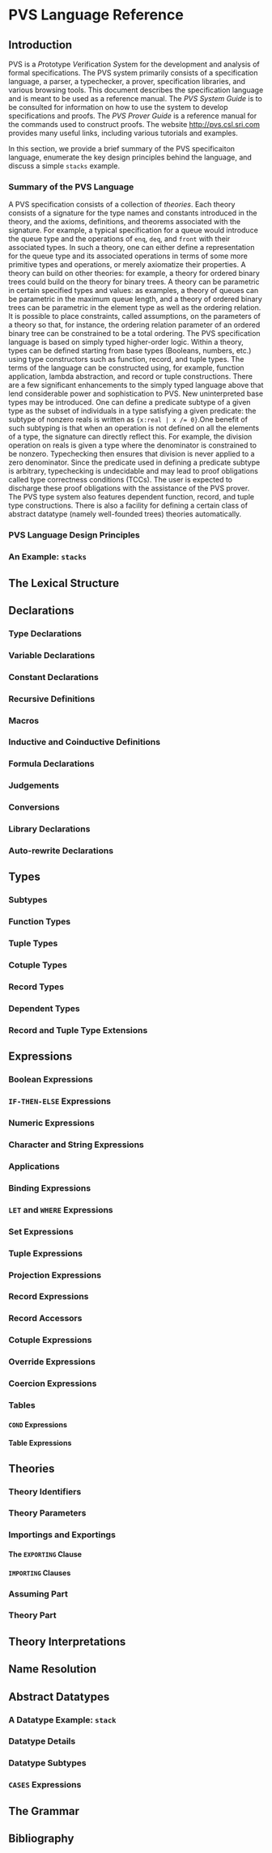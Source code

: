 # PVS Language Reference
## Introduction

PVS is a *P*rototype *V*erification *S*ystem for the development and analysis of formal specifications. The PVS system primarily consists of a specification language, a parser, a typechecker, a prover, specification libraries, and various browsing tools. This document describes the specification language and is meant to be used as a reference manual. The *PVS System Guide* is to be consulted for information on how to use the system to develop specifications and proofs. The *PVS Prover Guide* is a reference manual for the commands used to construct proofs. The website http://pvs.csl.sri.com provides many useful links, including various tutorials and examples.

In this section, we provide a brief summary of the PVS specificaiton language, enumerate the key design principles behind the language, and discuss a simple `stacks` example. 

### Summary of the PVS Language

A PVS specification consists of a collection of *theories*. Each theory consists of a signature for the type names and constants introduced in the theory, and the axioms, definitions, and theorems associated with the signature. For example, a typical specification for a queue would introduce the queue type and the operations of `enq`, `deq`, and `front` with their associated types. In such a theory, one can either define a representation for the queue type and its associated operations in terms of some more primitive types and operations, or merely axiomatize their properties. A theory can build on other theories: for example, a theory for ordered binary trees could build on the theory for binary trees. A theory can be parametric in certain specified types and values: as examples, a theory of queues can be parametric in the maximum queue length, and a theory of ordered binary trees can be parametric in the element type as well as the ordering relation. It is possible to place constraints, called assumptions, on the parameters of a theory so that, for instance, the ordering relation parameter of an ordered binary tree can be constrained to be a total ordering.
The PVS specification language is based on simply typed higher-order logic. Within a theory, types can be defined starting from base types (Booleans, numbers, etc.) using type constructors such as function, record, and tuple types. The terms of the language can
be constructed using, for example, function application, lambda abstraction, and record or tuple constructions.
There are a few significant enhancements to the simply typed language above that lend considerable power and sophistication to PVS. New uninterpreted base types may be introduced. One can define a predicate subtype of a given type as the subset of individuals in a type satisfying a given predicate: the subtype of nonzero reals is written as `{x:real | x /= 0}`.One benefit of such subtyping is that when an operation is not defined on all the elements of a type, the signature can directly reflect this. For example, the division operation on reals is given a type where the denominator is constrained to be nonzero. Typechecking then ensures that division is never applied to a zero denominator. Since the predicate used in defining a predicate subtype is arbitrary, typechecking is undecidable and may lead to proof obligations called type correctness conditions (TCCs). The user is expected to discharge these proof obligations with the assistance of the PVS prover. The PVS type system also features dependent function, record, and tuple type constructions. There is also a facility for defining a certain class of abstract datatype (namely well-founded trees) theories automatically.

### PVS Language Design Principles
### An Example: `stacks`

## The Lexical Structure

## Declarations

### Type Declarations

### Variable Declarations

### Constant Declarations

### Recursive Definitions

### Macros

### Inductive and Coinductive Definitions

### Formula Declarations

### Judgements

### Conversions

### Library Declarations

### Auto-rewrite Declarations

## Types

### Subtypes

### Function Types

### Tuple Types

### Cotuple Types

### Record Types

### Dependent Types

### Record and Tuple Type Extensions

## Expressions

### Boolean Expressions

### `IF-THEN-ELSE` Expressions

### Numeric Expressions

### Character and String Expressions

### Applications

### Binding Expressions

### `LET` and `WHERE` Expressions

### Set Expressions

### Tuple Expressions

### Projection Expressions

### Record Expressions

### Record Accessors

### Cotuple Expressions

### Override Expressions

### Coercion Expressions

### Tables

#### `COND` Expressions

#### Table Expressions

## Theories

### Theory Identifiers
### Theory Parameters
### Importings and Exportings
#### The `EXPORTING` Clause
#### `IMPORTING` Clauses
### Assuming Part
### Theory Part

## Theory Interpretations

## Name Resolution

## Abstract Datatypes
### A Datatype Example: `stack`
### Datatype Details
### Datatype Subtypes
### `CASES` Expressions

## The Grammar

## Bibliography